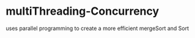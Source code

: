 # multiThreading-Concurrency
uses parallel programming to create a more efficient mergeSort and Sort 
